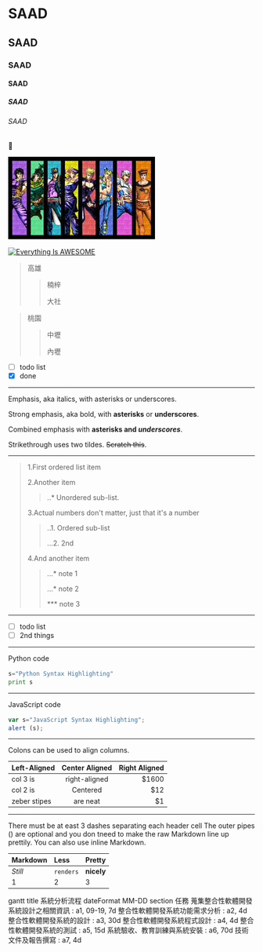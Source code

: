 # SAAD
## SAAD
### SAAD
#### SAAD
##### SAAD
###### SAAD

:slightly_smiling_face:

![JOJO](jojo.jpg "JOJO")

[![Everything Is AWESOME](https://img.youtube.com/vi/StTqXEQ2l-Y/0.jpg)](https://www.youtube.com/watch?v=StTqXEQ2l-Y "Everything Is AWESOME")


>高雄
>>楠梓
>>
>>大社

>桃園
>>中壢
>>
>>內壢

- [ ] todo list
- [x] done

---

Emphasis, aka italics, with asterisks or underscores.

Strong emphasis, aka bold, with **asterisks** or **underscores**.

Combined emphasis with **asterisks and *underscores***.

Strikethrough uses two tildes. ~~Scratch this~~.


---

>1.First ordered list item
>
>2.Another item
>>  ..* Unordered sub-list.
>>  
>3.Actual numbers don't matter, just that it's a number
>>  ..1. Ordered sub-list
>>  
>> ...2. 2nd
>> 
>4.And another item
>>  ...* note 1 
>>  
>>  ...* note 2
>>  
>>  *** note 3

---

- [ ] todo list
- [ ] 2nd things

---

Python code
```python
s="Python Syntax Highlighting"
print s
```
---

JavaScript code
```js
var s="JavaScript Syntax Highlighting";
alert (s);
```

---

Colons can be used to align columns.

|Left-Aligned|Center Aligned|Right Aligned|
|:-----------|:------------:|-----------:|
|col 3 is|right-aligned|$1600|
|col 2 is|Centered|$12|
|zeber stipes|are neat|$1|


---
There must be at east 3 dashes separating each header cell
The outer pipes () are optional and you don tneed to make the
raw Markdown line up prettily. You can also use inline Markdown.


|Markdown|Less|Pretty|
|:-------|:---|:--|
|*Still*|`renders`|**nicely**|
|1|2|3|




gantt
    title 系統分析流程
    dateFormat  MM-DD
    section 任務
    蒐集整合性軟體開發系統設計之相關資訊 : a1, 09-19, 7d
    整合性軟體開發系統功能需求分析 : a2,  4d
    整合性軟體開發系統的設計 : a3,  30d
    整合性軟體開發系統程式設計 : a4,  4d
    整合性軟體開發系統的測試 : a5,  15d
    系統驗收、教育訓練與系統安裝 : a6,  70d
    技術文件及報告撰寫 : a7,  4d






















